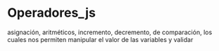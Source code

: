 # Operadores_js
asignación, aritméticos, incremento, decremento, de comparación, los cuales nos permiten manipular el valor de las variables y validar
